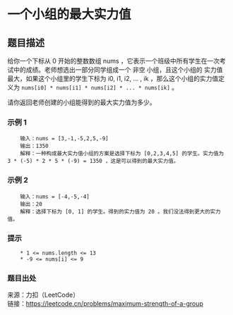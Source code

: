 # 一个小组的最大实力值

## 题目描述

给你一个下标从 0 开始的整数数组 nums ，它表示一个班级中所有学生在一次考试中的成绩。老师想选出一部分同学组成一个 非空 小组，且这个小组的 实力值 最大，如果这个小组里的学生下标为 i0, i1, i2, ... , ik ，那么这个小组的实力值定义为 `nums[i0] * nums[i1] * nums[i2] * ... * nums[ik​]` 。

请你返回老师创建的小组能得到的最大实力值为多少。

### 示例 1

```text
    输入：nums = [3,-1,-5,2,5,-9]
    输出：1350
    解释：一种构成最大实力值小组的方案是选择下标为 [0,2,3,4,5] 的学生。实力值为 3 * (-5) * 2 * 5 * (-9) = 1350 ，这是可以得到的最大实力值。
```

### 示例 2

```text
    输入：nums = [-4,-5,-4]
    输出：20
    解释：选择下标为 [0, 1] 的学生。得到的实力值为 20 。我们没法得到更大的实力值。
```

### 提示

```text
    * 1 <= nums.length <= 13
    * -9 <= nums[i] <= 9
```

### 题目出处

来源：力扣（LeetCode）  
链接：<https://leetcode.cn/problems/maximum-strength-of-a-group>
